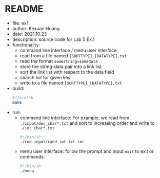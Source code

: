 # README

- file: ex1
- author: Kexuan Huang
- date: 2021.10.23
- description: source code for Lab 5 Ex.1
- functionality:
  - command line interface / menu user interface
  - read from a file named `[SORTTYPE]_[DATATYPE].txt`
  - read the format `somestring=somedata`
  - store the string-data pair into a link list
  - sort the link list with respect to the data field
  - search list for given key
  - write to a file named `[SORTTYPE]_[DATATYPE].txt`
- build:
  ```sh
  #!/bin/sh
  make
  ```
- run:
  - command line interface:
    For example, we read from `./input/dec_char*.txt` and sort to increasing order and write to `./inc_char*.txt`
    ```sh
    #!/bin/sh
    ./cmd input/rand_int.txt inc
    ```
  - menu user interface:
    follow the prompt and input `exit` to exit or commands.
    ```sh
    #!/bin/sh
    ./menu
    ```
